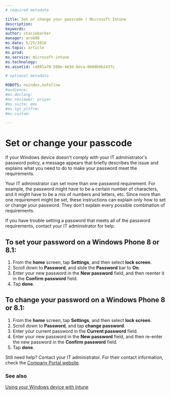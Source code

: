 ```yaml
---
# required metadata

title: Set or change your passcode | Microsoft Intune
description:
keywords:
author: staciebarker
manager: arob98
ms.date: 5/25/2016
ms.topic: article
ms.prod:
ms.service: microsoft-intune
ms.technology:
ms.assetid: c4801a78-580e-4e3d-beca-0b09b9b2437c

# optional metadata

ROBOTS: noindex,nofollow
#audience:
#ms.devlang:
#ms.reviewer: priyar
#ms.suite: ems
#ms.tgt_pltfrm:
#ms.custom:

---
```


# Set or change your passcode

If your Windows device doesn't comply with your IT administrator's password policy, a message appears that briefly describes the issue and explains what you need to do to make your password meet the requirements.

Your IT administrator can set more than one password requirement. For example, the password might have to be a certain number of characters, and it might have to be a mix of numbers and letters, etc. Since more than one requirement might be set, these instructions can explain only how to set or change your password. They don't explain every possible combination of requirements. 

If you have trouble setting a password that meets all of the password requirements, contact your IT administrator for help.

## To set your password on a Windows Phone 8 or 8.1:

1. From the **home** screen, tap **Settings**, and then select **lock screen**.
2. Scroll down to **Password**, and slide the **Password** bar to **On**.
3. Enter your new password in the **New password** field, and then reenter it in the **Confirm password** field. 
4. Tap **done**.

## To change your password on a Windows Phone 8 or 8.1:

1. From the **home** screen, tap **Settings**, and then select **lock screen**.
2. Scroll down to **Password**, and tap **change password**.
3. Enter your current password in the **Current password** field.
4. Enter your new password in the **New password** field, and then re-enter the new password in the **Confirm password** field.
4. Tap **done**.

Still need help? Contact your IT administrator. For their contact information, check the [Company Portal website](http://portal.manage.microsoft.com).

### See also
[Using your Windows device with Intune](using-your-windows-device-with-intune.md)